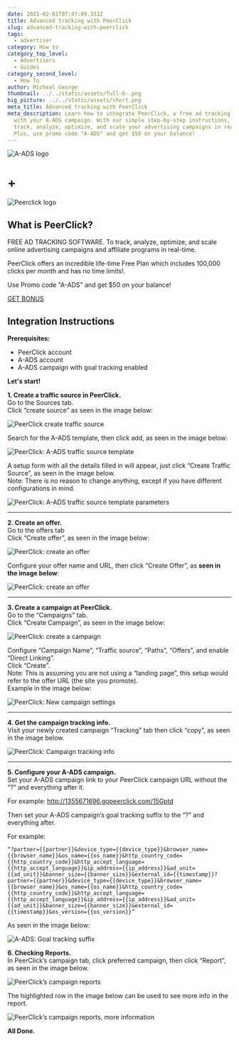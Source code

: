 ```yaml
---
date: 2021-02-01T07:47:09.331Z
title: Advanced tracking with PeerClick
slug: advanced-tracking-with-peerclick
tags:
  - advertiser
category: How to
category_top_level:
  - Advertisers
  - Guides
category_second_level:
  - How To
author: Micheal George
thumbnail: ../../static/assets/full-6-.png
big_picture: ../../static/assets/short.png
meta_title: Advanced tracking with PeerClick
meta_description: Learn how to integrate PeerClick, a free ad tracking software,
  with your A-ADS campaign. With our simple step-by-step instructions, you can
  track, analyze, optimize, and scale your advertising campaigns in real-time.
  Plus, use promo code "A-ADS" and get $50 on your balance!
---
```

![A-ADS logo](../../static/assets/a-ads-logo.png "A-ADS logo")

# +

![Peerclick logo](../../static/assets/peerclick_color_logo_bage-01.png "Peerclick logo")

## What is PeerClick?

FREE AD  TRACKING SOFTWARE. To track, analyze, optimize, and scale online advertising campaigns and affiliate programs in real-time.

PeerClick offers an incredible life-time Free Plan which includes 100,000 clicks per month and has no time limits!.

Use Promo code "A-ADS" and get $50 on your balance!

[GET BONUS ](https://trk.peerclick.com/15GjdS?manager=vp&source=A-ADS&promo=A-ADS&language=en)

## Integration Instructions

**Prerequisites:**

* PeerClick account
* A-ADS account
* A-ADS campaign with goal tracking enabled

**Let's start!**

**1. Create a traffic source in PeerClick.**\
Go to the Sources tab.\
Click “create source” as seen in the image below:

![PeerClick create traffic source](../../static/assets/peerclick1.png "PeerClick create traffic source")

Search for the A-ADS template, then click add, as seen in the image below:

![PeerClick: A-ADS traffic source template](../../static/assets/peerclick2.png "PeerClick: A-ADS traffic source template")

A setup form with all the details filled in will appear, just click “Create Traffic Source”, as seen in the image below.\
Note: There is no reason to change anything, except if you have different configurations in mind.

![PeerClick: A-ADS traffic source template parameters](../../static/assets/peerclick3.png "PeerClick: A-ADS traffic source template parameters")

- - -

**2. Create an offer.**\
Go to the offers tab\
Click “Create offer”, as seen in the image below:

![PeerClick: create an offer](../../static/assets/peerclick4.png "PeerClick: create an offer")

Configure your offer name and URL, then click “Create Offer”, as **seen in the image below**:

![PeerClick: create an offer](../../static/assets/peerclick5.png "PeerClick: create an offer")

- - -

**3. Create a campaign at PeerClick.**\
Go to the “Campaigns” tab.\
Click “Create Campaign”, as seen in the image below:

![PeerClick: create a campaign](../../static/assets/peerclick6.png "PeerClick: create a campaign")

Configure “Campaign Name”, “Traffic source”, “Paths”, “Offers”, and enable “Direct Linking”.\
Click “Create”.\
Note: This is assuming you are not using a “landing page”, this setup would refer to the offer URL (the site you promote).\
Example in the image below:

![PeerClick: New campaign settings](../../static/assets/peerclick7.png "PeerClick: New campaign settings")

- - -

**4. Get the campaign tracking info.**\
Visit your newly created campaign “Tracking” tab then click “copy”, as seen in the image below.

![PeerClick: Campaign tracking info](../../static/assets/peerclick8.png "PeerClick: Campaign tracking info")

- - -

**5. Configure your A-ADS campaign.**\
Set your A-ADS campaign link to your PeerClick campaign URL without the “?” and everything after it.

For example: http://1355671696.gopeerclick.com/15Gptd

Then set your A-ADS campaign’s goal tracking suffix to the “?” and everything after.

For example:

```
“?partner={{partner}}&device_type={{device_type}}&browser_name={{browser_name}}&os_name={{os_name}}&http_country_code={{http_country_code}}&http_accept_language={{http_accept_language}}&ip_address={{ip_address}}&ad_unit={{ad_unit}}&banner_size={{banner_size}}&external_id={{timestamp}}?partner={{partner}}&device_type={{device_type}}&browser_name={{browser_name}}&os_name={{os_name}}&http_country_code={{http_country_code}}&http_accept_language={{http_accept_language}}&ip_address={{ip_address}}&ad_unit={{ad_unit}}&banner_size={{banner_size}}&external_id={{timestamp}}&os_version={{os_version}}”
```

As seen in the image below:

![A-ADS: Goal tracking suffix](../../static/assets/peerclick9.png "A-ADS: Goal tracking suffix")

**6. Checking Reports.**\
In PeerClick’s campaign tab, click preferred campaign, then click “Report”, as seen in the image below.

![PeerClick’s campaign reports](../../static/assets/peerclick10.png "PeerClick’s campaign reports")

The highlighted row in the image below can be used to see more info in the report.

![PeerClick’s campaign reports, more information](../../static/assets/peerclick11.png "PeerClick’s campaign reports, more information")

**All Done.**